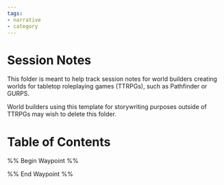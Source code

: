```yaml
---
tags:
- narrative
- category
---
```

# Session Notes
This folder is meant to help track session notes for world builders creating worlds for tabletop roleplaying games (TTRPGs), such as Pathfinder or GURPS.

World builders using this template for storywriting purposes outside of TTRPGs may wish to delete this folder.
# Table of Contents
%% Begin Waypoint %%


%% End Waypoint %%
